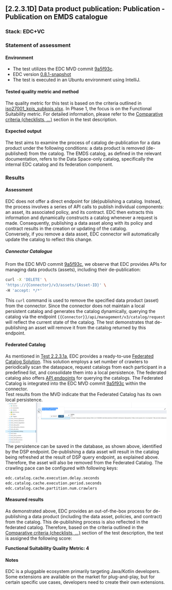## [2.2.3.1D] Data product publication: Publication - Publication on EMDS catalogue

### Stack: EDC+VC

### Statement of assessment

#### Environment
- The test utilizes the EDC MVD commit [9a5f93c](https://github.com/eclipse-edc/MinimumViableDataspace/commit/9a5f93c89cf5624cc4bf8eaa024a29da9b8e3d12).
- EDC version [0.8.1-snapshot](https://github.com/eclipse-edc/MinimumViableDataspace/blob/9a5f93c89cf5624cc4bf8eaa024a29da9b8e3d12/gradle/libs.versions.toml#L7)
- The test is executed in an Ubuntu environment using IntelliJ.

#### Tested quality metric and method
The quality metric for this test is based on the criteria outlined in [iso27001_kpis_subkpis.xlsx](../../../../../design_decisions/background_info/iso27001_kpis_subkpis.xlsx). In Phase 1, the focus is on the Functional Suitability metric. For detailed information, please refer to the [Comparative criteria (checklists, ...)](./test.md#comparative-criteria-checklists-) section in the test description.

#### Expected output
The test aims to examine the process of catalog de-publication for a data product under the following conditions: a data product is removed (de-published) from the catalog. The EMDS catalog, as defined in the relevant documentation, refers to the Data Space-only catalog, specifically the internal EDC catalog and its federation component.

### Results

#### Assessment

EDC does not offer a direct endpoint for (de)publishing a catalog. Instead, the process involves a series of API calls to publish individual components: an asset, its associated policy, and its contract. EDC then extracts this information and dynamically constructs a catalog whenever a request is made. Consequently, publishing a data asset along with its policy and contract results in the creation or updating of the catalog. \
Conversely, if you remove a data asset, EDC connector will automatically update the catalog to reflect this change.
##### Connector Catalogue
From the EDC MVD commit [9a5f93c](https://github.com/eclipse-edc/MinimumViableDataspace/commit/9a5f93c89cf5624cc4bf8eaa024a29da9b8e3d12), we observe that EDC provides APIs for managing data products (assets), including their de-publication:

```sh
curl -X 'DELETE' \
'https://{Connector}/v3/assets/{Asset-ID}' \
-H 'accept: */*'
```

This `curl` command is used to remove the specified data product (asset) from the connector. Since the connector does not maintain a local persistent catalog and generates the catalog dynamically, querying the catalog via the endpoint `{{Connector}}/api/management/v3/catalog/request` will reflect the current state of the catalog.
The test demonstrates that de-publishing an asset will remove it from the catalog returned by this endpoint.

#### Federated Catalog
As mentioned in [Test 2.2.3.1a](../test_2_2_3_1a/result_edc_vc.md), EDC provides a ready-to-use [Federated Catalog Solution](https://github.com/eclipse-edc/FederatedCatalog). This solution employs a set number of crawlers to periodically scan the dataspace, request catalogs from each participant in a predefined list, and consolidate them into a local persistence. The federated catalog also offers [API endpoints](https://github.com/eclipse-edc/FederatedCatalog/blob/gh-pages/openapi/management-api/0.8.1-SNAPSHOT/management-api.yaml) for querying the catalogs. The Federated Catalog is integrated into the EDC MVD commit [9a5f93c](https://github.com/eclipse-edc/MinimumViableDataspace/commit/9a5f93c89cf5624cc4bf8eaa024a29da9b8e3d12) within the connector. \
Test results from the MVD indicate that the Federated Catalog has its own local persistence. 
![fc-db.png](image/fc-db.png)
The persistence can be saved in the database, as shown above, identified by the DSP endpoint. De-publishing a data asset will result in the catalog being refreshed at the result of DSP query endpoint, as explained above. Therefore, the asset will also be removed from the Federated Catalog.
The crawling pace can be configured with following keys:

```text
edc.catalog.cache.execution.delay.seconds
edc.catalog.cache.execution.period.seconds
edc.catalog.cache.partition.num.crawlers
```

#### Measured results
As demonstrated above, EDC provides an out-of-the-box process for de-publishing a data product (including the data asset, policies, and contract) from the catalog. This de-publishing process is also reflected in the federated catalog. Therefore, based on the criteria outlined in the [Comparative criteria (checklists, ...)](./test.md#comparative-criteria-checklists-) section of the test description, the test is assigned the following score:

**Functional Suitability Quality Metric: 4**

#### Notes

EDC is a pluggable ecosystem primarily targeting Java/Kotlin developers. Some extensions are available on the market for plug-and-play, but for certain specific use cases, developers need to create their own extensions.